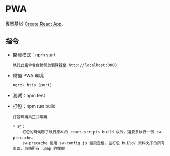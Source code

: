 # PWA

專案基於 [Create React App](https://github.com/facebook/create-react-app).

## 指令

- 開發模式：npm start
  ```
  執行此指令會自動開啟瀏覽器至 http://localhost:3000
  ```
- 模擬 PWA 環境
  ```
  ngrok http [port]
  ```
- 測試：npm test
- 打包：npm run build

  ```
  打包環境為正式環境

  * 註：
      打包的時候除了執行原本的 react-scripts build 以外，還要多執行一個 sw-precache。
      sw-precache 使用 sw-config.js 當設定檔，並打包 build/ 資料夾下的所有東西、忽略所有 .map 的檔案
  ```
